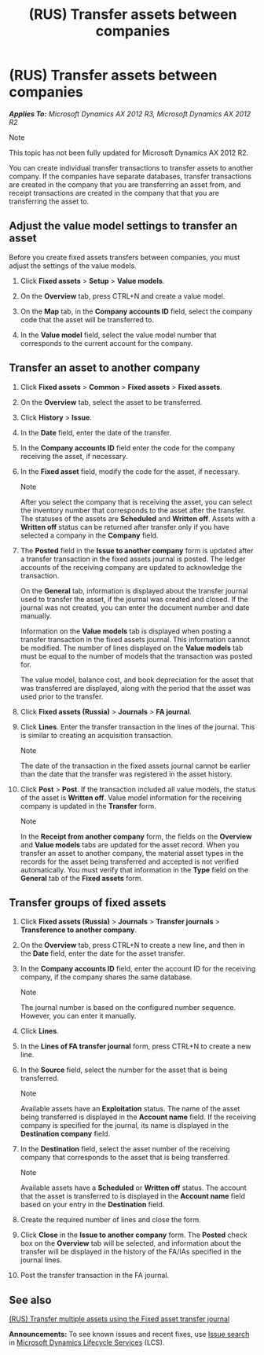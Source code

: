 ﻿---
title: (RUS) Transfer assets between companies
TOCTitle: (RUS) Transfer assets between companies
ms:assetid: 37f94824-4ba9-4a04-b3dc-b863af83050a
ms:mtpsurl: https://technet.microsoft.com/en-us/library/JJ665281(v=AX.60)
ms:contentKeyID: 49387370
ms.date: 04/18/2014
mtps_version: v=AX.60
---

# (RUS) Transfer assets between companies 


_**Applies To:** Microsoft Dynamics AX 2012 R3, Microsoft Dynamics AX 2012 R2_


> [!NOTE]
> <P>This topic has not been fully updated for Microsoft Dynamics AX 2012 R2.</P>



You can create individual transfer transactions to transfer assets to another company. If the companies have separate databases, transfer transactions are created in the company that you are transferring an asset from, and receipt transactions are created in the company that that you are transferring the asset to.

## Adjust the value model settings to transfer an asset

Before you create fixed assets transfers between companies, you must adjust the settings of the value models.

1.  Click **Fixed assets** \> **Setup** \> **Value models**.

2.  On the **Overview** tab, press CTRL+N and create a value model.

3.  On the **Map** tab, in the **Company accounts ID** field, select the company code that the asset will be transferred to.

4.  In the **Value model** field, select the value model number that corresponds to the current account for the company.

## Transfer an asset to another company

1.  Click **Fixed assets** \> **Common** \> **Fixed assets** \> **Fixed assets**.

2.  On the **Overview** tab, select the asset to be transferred.

3.  Click **History** \> **Issue**.

4.  In the **Date** field, enter the date of the transfer.

5.  In the **Company accounts ID** field enter the code for the company receiving the asset, if necessary.

6.  In the **Fixed asset** field, modify the code for the asset, if necessary.
    

    > [!NOTE]
    > <P>After you select the company that is receiving the asset, you can select the inventory number that corresponds to the asset after the transfer. The statuses of the assets are <STRONG>Scheduled</STRONG> and <STRONG>Written off</STRONG>. Assets with a <STRONG>Written off</STRONG> status can be returned after transfer only if you have selected a company in the <STRONG>Company</STRONG> field.</P>



7.  The **Posted** field in the **Issue to another company** form is updated after a transfer transaction in the fixed assets journal is posted. The ledger accounts of the receiving company are updated to acknowledge the transaction.
    
    On the **General** tab, information is displayed about the transfer journal used to transfer the asset, if the journal was created and closed. If the journal was not created, you can enter the document number and date manually.
    
    Information on the **Value models** tab is displayed when posting a transfer transaction in the fixed assets journal. This information cannot be modified. The number of lines displayed on the **Value models** tab must be equal to the number of models that the transaction was posted for.
    
    The value model, balance cost, and book depreciation for the asset that was transferred are displayed, along with the period that the asset was used prior to the transfer.

8.  Click **Fixed assets (Russia)** \> **Journals** \> **FA journal**.

9.  Click **Lines**. Enter the transfer transaction in the lines of the journal. This is similar to creating an acquisition transaction.
    

    > [!NOTE]
    > <P>The date of the transaction in the fixed assets journal cannot be earlier than the date that the transfer was registered in the asset history.</P>



10. Click **Post** \> **Post**. If the transaction included all value models, the status of the asset is **Written off**. Value model information for the receiving company is updated in the **Transfer** form.
    

    > [!NOTE]
    > <P>In the <STRONG>Receipt from another company</STRONG> form, the fields on the <STRONG>Overview</STRONG> and <STRONG>Value models</STRONG> tabs are updated for the asset record. When you transfer an asset to another company, the material asset types in the records for the asset being transferred and accepted is not verified automatically. You must verify that information in the <STRONG>Type</STRONG> field on the <STRONG>General</STRONG> tab of the <STRONG>Fixed assets</STRONG> form.</P>



## Transfer groups of fixed assets

1.  Click **Fixed assets (Russia)** \> **Journals** \> **Transfer journals** \> **Transference to another company**.

2.  On the **Overview** tab, press CTRL+N to create a new line, and then in the **Date** field, enter the date for the asset transfer.

3.  In the **Company accounts ID** field, enter the account ID for the receiving company, if the company shares the same database.
    

    > [!NOTE]
    > <P>The journal number is based on the configured number sequence. However, you can enter it manually.</P>



4.  Click **Lines**.

5.  In the **Lines of FA transfer journal** form, press CTRL+N to create a new line.

6.  In the **Source** field, select the number for the asset that is being transferred.
    

    > [!NOTE]
    > <P>Available assets have an <STRONG>Exploitation</STRONG> status. The name of the asset being transferred is displayed in the <STRONG>Account name</STRONG> field. If the receiving company is specified for the journal, its name is displayed in the <STRONG>Destination company</STRONG> field.</P>



7.  In the **Destination** field, select the asset number of the receiving company that corresponds to the asset that is being transferred.
    

    > [!NOTE]
    > <P>Available assets have a <STRONG>Scheduled</STRONG> or <STRONG>Written off</STRONG> status. The account that the asset is transferred to is displayed in the <STRONG>Account name</STRONG> field based on your entry in the <STRONG>Destination</STRONG> field.</P>



8.  Create the required number of lines and close the form.

9.  Click **Close** in the **Issue to another company** form. The **Posted** check box on the **Overview** tab will be selected, and information about the transfer will be displayed in the history of the FA/IAs specified in the journal lines.

10. Post the transfer transaction in the FA journal.

## See also

[(RUS) Transfer multiple assets using the Fixed asset transfer journal](rus-transfer-multiple-assets-using-the-fixed-asset-transfer-journal.md)

  
**Announcements:** To see known issues and recent fixes, use [Issue search](http://go.microsoft.com/fwlink/?linkid=389258) in [Microsoft Dynamics Lifecycle Services](http://go.microsoft.com/fwlink/?linkid=306505) (LCS).

